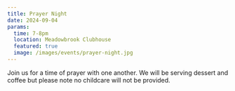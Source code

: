 ```yaml
---
title: Prayer Night
date: 2024-09-04
params:
  time: 7-8pm
  location: Meadowbrook Clubhouse
  featured: true
  image: /images/events/prayer-night.jpg
---
```


Join us for a time of prayer with one another. We will be serving dessert and coffee but please note no childcare will not be provided.

<!--more-->
